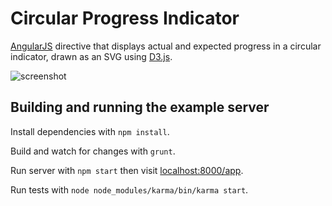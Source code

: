 # Circular Progress Indicator

[AngularJS](https://angularjs.org/) directive that displays actual and expected progress in a circular indicator, drawn as an SVG using [D3.js](http://d3js.org/).

![screenshot](https://raw.github.com/Kenadia/circular-progress-indicator/master/screenshot.png)

## Building and running the example server

Install dependencies with `npm install`.

Build and watch for changes with `grunt`.

Run server with `npm start` then visit [localhost:8000/app](http://localhost:8000/app).

Run tests with `node node_modules/karma/bin/karma start`.
